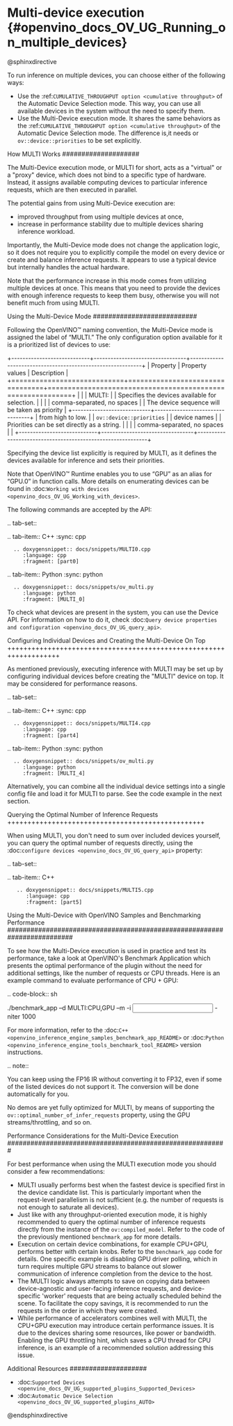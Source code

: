 # Multi-device execution {#openvino_docs_OV_UG_Running_on_multiple_devices}

@sphinxdirective

To run inference on multiple devices, you can choose either of the following ways:

- Use the :ref:`CUMULATIVE_THROUGHPUT option <cumulative throughput>` of the Automatic Device Selection mode. This way, you can use all available devices in the system without the need to specify them.
- Use the Multi-Device execution mode. It shares the same behaviors as the :ref:`CUMULATIVE_THROUGHPUT option <cumulative throughput>` of the Automatic Device Selection mode. The difference is,it needs <device list> or ``ov::device::priorities`` to be set explicitly.

How MULTI Works
####################

The Multi-Device execution mode, or MULTI for short, acts as a "virtual" or a "proxy" device, which does not bind to a specific type of hardware. Instead, it assigns available computing devices to particular inference requests, which are then executed in parallel.

The potential gains from using Multi-Device execution are:

* improved throughput from using multiple devices at once,
* increase in performance stability due to multiple devices sharing inference workload.

Importantly, the Multi-Device mode does not change the application logic, so it does not require you to explicitly compile the model on every device or create and balance inference requests. It appears to use a typical device but internally handles the actual hardware.

Note that the performance increase in this mode comes from utilizing multiple devices at once. This means that you need to provide the devices with enough inference requests to keep them busy, otherwise you will not benefit much from using MULTI.


Using the Multi-Device Mode
###########################

Following the OpenVINO™ naming convention, the Multi-Device mode is assigned the label of “MULTI.” The only configuration option available for it is a prioritized list of devices to use:


+----------------------------+---------------------------------+------------------------------------------------------------+
| Property                   | Property values                 | Description                                                |
+============================+=================================+============================================================+
| <device list>              | | MULTI: <device names>         | | Specifies the devices available for selection.           |
|                            | | comma-separated, no spaces    | | The device sequence will be taken as priority            |
+----------------------------+---------------------------------+ | from high to low.                                        |
| ``ov::device::priorities`` | | device names                  | | Priorities can be set directly as a string.              |
|                            | | comma-separated, no spaces    |                                                            |
+----------------------------+---------------------------------+------------------------------------------------------------+


Specifying the device list explicitly is required by MULTI, as it defines the devices available for inference and sets their priorities.

Note that OpenVINO™ Runtime enables you to use “GPU” as an alias for “GPU.0” in function calls. More details on enumerating devices can be found in :doc:`Working with devices <openvino_docs_OV_UG_Working_with_devices>`.

The following commands are accepted by the API:

.. tab-set::

   .. tab-item:: C++
      :sync: cpp
   
      .. doxygensnippet:: docs/snippets/MULTI0.cpp
         :language: cpp
         :fragment: [part0]

   .. tab-item:: Python
      :sync: python
   
      .. doxygensnippet:: docs/snippets/ov_multi.py
         :language: python
         :fragment: [MULTI_0]


To check what devices are present in the system, you can use the Device API. For information on how to do it, check :doc:`Query device properties and configuration <openvino_docs_OV_UG_query_api>`.


Configuring Individual Devices and Creating the Multi-Device On Top
+++++++++++++++++++++++++++++++++++++++++++++++++++++++++++++++++++

As mentioned previously, executing inference with MULTI may be set up by configuring individual devices before creating the "MULTI" device on top. It may be considered for performance reasons.

.. tab-set::

   .. tab-item:: C++
      :sync: cpp
   
      .. doxygensnippet:: docs/snippets/MULTI4.cpp
         :language: cpp
         :fragment: [part4]
   
   .. tab-item:: Python
      :sync: python
   
      .. doxygensnippet:: docs/snippets/ov_multi.py
         :language: python
         :fragment: [MULTI_4]


Alternatively, you can combine all the individual device settings into a single config file and load it for MULTI to parse. See the code example in the next section.

Querying the Optimal Number of Inference Requests
+++++++++++++++++++++++++++++++++++++++++++++++++

When using MULTI, you don't need to sum over included devices yourself, you can query the optimal number of requests directly,
using the :doc:`configure devices <openvino_docs_OV_UG_query_api>` property:

.. tab-set::

   .. tab-item:: C++
   
       .. doxygensnippet:: docs/snippets/MULTI5.cpp
          :language: cpp
          :fragment: [part5]


Using the Multi-Device with OpenVINO Samples and Benchmarking Performance
#########################################################################

To see how the Multi-Device execution is used in practice and test its performance, take a look at OpenVINO's Benchmark Application which presents the optimal performance of the plugin without the need for additional settings, like the number of requests or CPU threads.
Here is an example command to evaluate performance of CPU + GPU:

.. code-block:: sh

   ./benchmark_app –d MULTI:CPU,GPU –m <model> -i <input> -niter 1000


For more information, refer to the :doc:`C++ <openvino_inference_engine_samples_benchmark_app_README>` or :doc:`Python <openvino_inference_engine_tools_benchmark_tool_README>` version instructions.


.. note::

   You can keep using the FP16 IR without converting it to FP32, even if some of the listed devices do not support it. The conversion will be done automatically for you.

   No demos are yet fully optimized for MULTI, by means of supporting the ``ov::optimal_number_of_infer_requests`` property, using the GPU streams/throttling, and so on.


Performance Considerations for the Multi-Device Execution
#########################################################

For best performance when using the MULTI execution mode you should consider a few recommendations:

- MULTI usually performs best when the fastest device is specified first in the device candidate list. This is particularly important when the request-level parallelism is not sufficient (e.g. the number of requests is not enough to saturate all devices).
- Just like with any throughput-oriented execution mode, it is highly recommended to query the optimal number of inference requests directly from the instance of the ``ov:compiled_model``. Refer to the code of the previously mentioned ``benchmark_app`` for more details.
- Execution on certain device combinations, for example CPU+GPU, performs better with certain knobs. Refer to the ``benchmark_app`` code for details. One specific example is disabling GPU driver polling, which in turn requires multiple GPU streams to balance out slower communication of inference completion from the device to the host.
- The MULTI logic always attempts to save on copying data between device-agnostic and user-facing inference requests, and device-specific 'worker' requests that are being actually scheduled behind the scene. To facilitate the copy savings, it is recommended to run the requests in the order in which they were created.
- While performance of accelerators combines well with MULTI, the CPU+GPU execution may introduce certain performance issues. It is due to the devices sharing some resources, like power or bandwidth. Enabling the GPU throttling hint, which saves a CPU thread for CPU inference, is an example of a recommended solution addressing this issue.


Additional Resources
####################

- :doc:`Supported Devices <openvino_docs_OV_UG_supported_plugins_Supported_Devices>`
- :doc:`Automatic Device Selection <openvino_docs_OV_UG_supported_plugins_AUTO>`


@endsphinxdirective
